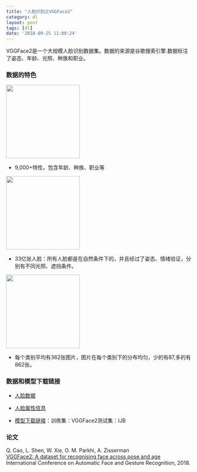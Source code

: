 ```yaml
---
title: "人脸识别之VGGFace2"
category: dl
layout: post
tags: [dl]
date: '2018-09-25 11:00:24'
---
```



VGGFace2是一个大规模人脸识别数据集。数据的来源是谷歌搜索引擎.数据标注了姿态、年龄、光照、种族和职业。

### 数据的特色


<img src="http://www.robots.ox.ac.uk/~vgg/data/vgg_face2/img/gender2.png" width=200></img>
- 9,000+特性，包含年龄、种族、职业等


<img src="http://www.robots.ox.ac.uk/~vgg/data/vgg_face2/img/train_val2.png" width=200></img>
- 33亿张人脸：所有人脸都是在自然条件下的，并且经过了姿态、情绪验证，分别有不同光照、遮挡条件。


<img src="http://www.robots.ox.ac.uk/~vgg/data/vgg_face2/img/facesize.png" width=200></img>
- 每个类别平均有362张图片，图片在每个类别下的分布均匀，少的有87,多的有862张。

### 数据和模型下载链接

- [人脸数据](http://www.robots.ox.ac.uk/~vgg/data/vgg_face2/data_infor.html)

- [人脸属性信息](http://www.robots.ox.ac.uk/~vgg/data/vgg_face2/meta_infor.html)

- [模型下载链接](https://github.com/ox-vgg/vgg_face2)：训练集：VGGFace2测试集：IJB

### 论文
Q. Cao, L. Shen, W. Xie, O. M. Parkhi, A. Zisserman  
[VGGFace2: A dataset for recognising face across pose and age](http://www.robots.ox.ac.uk/~vgg/publications/2018/Cao18/cao18.pdf)  
International Conference on Automatic Face and Gesture Recognition, 2018.
